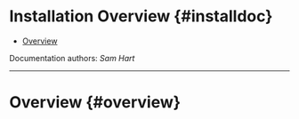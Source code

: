 Installation Overview                                            {#installdoc}
=====================

* [Overview](#overview)

Documentation authors: *Sam Hart*

------------------------------------------------------------------------------

Overview                                                        {#overview}
========
